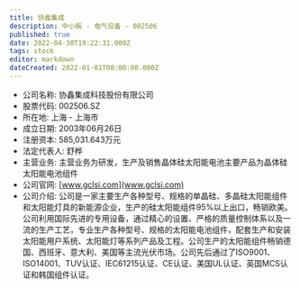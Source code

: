 ```yaml
---
title: 协鑫集成
description: 中小板 - 电气设备 - 002506
published: true
date: 2022-04-30T19:22:31.000Z
tags: stock
editor: markdown
dateCreated: 2022-01-01T00:00:00.000Z
---
```


- 公司名称: 协鑫集成科技股份有限公司
- 股票代码: 002506.SZ
- 所在地: 上海 - 上海市
- 成立日期: 2003年06月26日
- 注册资本: 585,031.643万元
- 法定代表人: 舒桦
- 主营业务: 主营业务为研发，生产及销售晶体硅太阳能电池主要产品为晶体硅太阳能电池组件
- 公司官网: [www.gclsi.com](www.gclsi.com)
- 公司介绍: 公司是一家主要生产各种型号、规格的单晶硅、多晶硅太阳能组件和太阳能灯具的新能源企业，生产的硅太阳能组件95%以上出口，畅销欧美。公司利用国际先进的专用设备，通过精心的设置、严格的质量控制体系以及一流的生产工艺，专业生产各种型号、规格的太阳能电池组件，配套生产和安装太阳能用户系统、太阳能灯等系列产品及工程。公司生产的太阳能组件畅销德国、西班牙、意大利、美国等主流光伏市场。公司先后通过了ISO9001、ISO14001、TUV认证、IEC61215认证、CE认证、美国UL认证、英国MCS认证和韩国组件认证。


